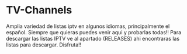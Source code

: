 # TV-Channels
Amplia variedad de listas iptv en algunos idiomas, principalmente el español. Siempre que quieras puedes venir aqui y probarlas todas!!
Para descargar las listas IPTV ve al apartado (RELEASES) ahi encontraras las listas para descargar. Disfruta!!

